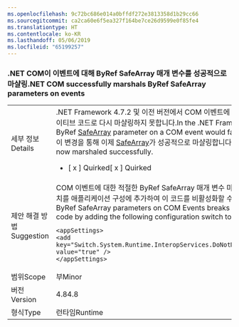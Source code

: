 ```yaml
---
ms.openlocfilehash: 9c72bc686e014a0bffdf272e3813358d1b29cc66
ms.sourcegitcommit: ca2ca60e6f5ea327f164be7ce26d9599e0f85fe4
ms.translationtype: HT
ms.contentlocale: ko-KR
ms.lasthandoff: 05/06/2019
ms.locfileid: "65199257"
---
```

### <a name="net-com-successfully-marshals-byref-safearray-parameters-on-events"></a><span data-ttu-id="8941e-101">.NET COM이 이벤트에 대해 ByRef SafeArray 매개 변수를 성공적으로 마샬링</span><span class="sxs-lookup"><span data-stu-id="8941e-101">.NET COM successfully marshals ByRef SafeArray parameters on events</span></span>

|   |   |
|---|---|
|<span data-ttu-id="8941e-102">세부 정보</span><span class="sxs-lookup"><span data-stu-id="8941e-102">Details</span></span>|<span data-ttu-id="8941e-103">.NET Framework 4.7.2 및 이전 버전에서 COM 이벤트에 대한 ByRef [SafeArray](https://docs.microsoft.com/en-us/windows/desktop/api/oaidl/ns-oaidl-safearray) 매개 변수가 네이티브 코드로 다시 마샬링하지 못합니다.</span><span class="sxs-lookup"><span data-stu-id="8941e-103">In the .NET Framework 4.7.2 and earlier versions, a ByRef [SafeArray](https://docs.microsoft.com/en-us/windows/desktop/api/oaidl/ns-oaidl-safearray) parameter on a COM event would fail to marshal back to native code.</span></span>  <span data-ttu-id="8941e-104">이 변경을 통해 이제 [SafeArray](https://docs.microsoft.com/en-us/windows/desktop/api/oaidl/ns-oaidl-safearray)가 성공적으로 마샬링합니다.</span><span class="sxs-lookup"><span data-stu-id="8941e-104">With this change the [SafeArray](https://docs.microsoft.com/en-us/windows/desktop/api/oaidl/ns-oaidl-safearray) is now marshaled successfully.</span></span><ul><li><span data-ttu-id="8941e-105">[ x ] Quirked</span><span class="sxs-lookup"><span data-stu-id="8941e-105">[ x ] Quirked</span></span></li></ul>|
|<span data-ttu-id="8941e-106">제안 해결 방법</span><span class="sxs-lookup"><span data-stu-id="8941e-106">Suggestion</span></span>|<span data-ttu-id="8941e-107">COM 이벤트에 대한 적절한 ByRef SafeArray 매개 변수 마샬링이 실행 중지될 경우 다음 구성 스위치를 애플리케이션 구성에 추가하여 이 코드를 비활성화할 수 있습니다.</span><span class="sxs-lookup"><span data-stu-id="8941e-107">If properly marshaling ByRef SafeArray parameters on COM Events breaks execution, you can disable this code by adding the following configuration switch to your application config:</span></span><pre><code class="lang-xml">&lt;appSettings&gt;&#13;&#10;&lt;add key=&quot;Switch.System.Runtime.InteropServices.DoNotMarshalOutByrefSafeArrayOnInvoke&quot; value=&quot;true&quot; /&gt;&#13;&#10;&lt;/appSettings&gt;&#13;&#10;</code></pre>|
|<span data-ttu-id="8941e-108">범위</span><span class="sxs-lookup"><span data-stu-id="8941e-108">Scope</span></span>|<span data-ttu-id="8941e-109">부</span><span class="sxs-lookup"><span data-stu-id="8941e-109">Minor</span></span>|
|<span data-ttu-id="8941e-110">버전</span><span class="sxs-lookup"><span data-stu-id="8941e-110">Version</span></span>|<span data-ttu-id="8941e-111">4.8</span><span class="sxs-lookup"><span data-stu-id="8941e-111">4.8</span></span>|
|<span data-ttu-id="8941e-112">형식</span><span class="sxs-lookup"><span data-stu-id="8941e-112">Type</span></span>|<span data-ttu-id="8941e-113">런타임</span><span class="sxs-lookup"><span data-stu-id="8941e-113">Runtime</span></span>|
